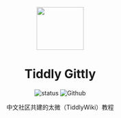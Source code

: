 <div align="center">
    <img src="https://avatars.githubusercontent.com/u/66825358?s=200&v=4" width="110", height="100">
</div>

<h1 align="center">Tiddly Gittly </h1>

<div align="center">

![status](https://img.shields.io/badge/Maintain-TODO-blueviolet.svg?style=flat-square&logo=Chakra-Ui&color=90E59A&logoColor=green)
![Github](https://img.shields.io/badge/Github-Yes-green.svg?style=flat-square&logo=github&label=Github&logoColor=cyan)

</div>

<p align="center">
中文社区共建的太微（TiddlyWiki）教程
</p>

